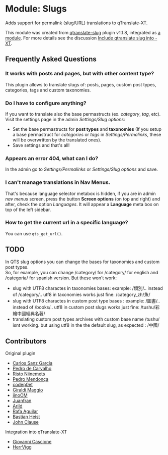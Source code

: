 # Module: Slugs

Adds support for permalink (slug/URL) translations to qTranslate-XT.

This module was created from [qtranslate-slug](https://github.com/not-only-code/qtranslate-slug) plugin v1.1.8, integrated as [a module](https://github.com/qtranslate/qtranslate-xt/pull/1060).
For more details see the discussion [Include qtranslate slug into -XT](https://github.com/qtranslate/qtranslate-xt/issues/671).

## Frequently Asked Questions

### It works with posts and pages, but with other content type?
This plugin allows to translate slugs of: posts, pages, custom post types, categories, tags and custom taxonomies.

### Do I have to configure anything?
If you want to translate also the base permastructs (ex. *category*, *tag*, etc). Visit the settings page in the admin *Settings/Slug options*:
- Set the base permastructs for **post types** and **taxonomies** (If you setup a base permastruct for *categories* or *tags* in *Settings/Permalinks*, these will be overwritten by the translated ones).
- Save settings and that's all!

### Appears an error 404, what can I do?
In the admin go to *Settings/Permalinks* or *Settings/Slug options* and save.

### I can't manage translations in Nav Menus.
That's because language selector metabox is hidden, if you are in admin *nav menus* screen, press the button **Screen options** (on top and right) and after, check the option *Languages*. It will appear a **Language** meta box on top of the left sidebar.

### How to get the current url in a specific language?
You can use `qts_get_url()`.

## TODO

In QTS slug options you can change the bases for taxonomies and custom post types.  
So, for example, you can change /category/ for /category/ for english and /categoria/ for spanish version.
But these won't work:
* slug with UTF8 charactes in taxonomies bases: example:  /類別/.. instead of /category/..
  utf8 in taxonomies works just fine: /category_zh/魚/
* slug with UTF8 charactes in custom post type bases : example:  /圖書/.. instead of /books/..
  utf8 in custom post slugs works just fine: /tushu/彩繪中國經典名著/
* translating custom post types archives with custom base name /tushu/ isnt working. but using utf8 in the the default slug, as expected : /中國/

## Contributors

Original plugin
* [Carlos Sanz García](https://github.com/not-only-code)
* [Pedro de Carvalho](https://github.com/LC43/)
* [Risto Niinemets](https://github.com/RistoNiinemets)
* [Pedro Mendonça](https://github.com/pedro-mendonca)
* [codep0et](https://github.com/codep0et)
* [Giraldi Maggio](https://github.com/bedex78)
* [jinoOM](https://github.com/jinoOM)
* [Juanfran](https://github.com/juanfran-granados)
* [Arild](https://github.com/arildm)
* [Rafa Aguilar](https://github.com/rafitaFCB)
* [Bastian Heist](https://github.com/beheist)
* [John Clause](https://github.com/johnclause)

Integration into qTranslate-XT
* [Giovanni Cascione](https://github.com/spleen1981)
* [HerrVigg](https://github.com/herrvigg)
